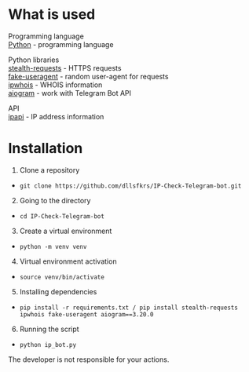 # What is used
Programming language   
[Python](https://www.python.org/downloads/) - programming language   

Python libraries     
[stealth-requests](https://pypi.org/project/stealth-requests/) - HTTPS requests      
[fake-useragent](https://pypi.org/project/fake-useragent/) - random user-agent for requests      
[ipwhois](https://pypi.org/project/ipwhois/) - WHOIS information   
[aiogram](https://pypi.org/project/aiogram/) - work with Telegram Bot API   

API    
[ipapi](https://ipapi.co/) - IP address information    

# Installation 
1. Clone a repository  
- ```git clone https://github.com/dllsfkrs/IP-Check-Telegram-bot.git```  
2. Going to the directory  
- ```cd IP-Check-Telegram-bot```  
3. Create a virtual environment
- ```python -m venv venv```
4. Virtual environment activation
- ```source venv/bin/activate```
5. Installing dependencies
- ```pip install -r requirements.txt / pip install stealth-requests ipwhois fake-useragent aiogram==3.20.0```
6. Running the script  
- ```python ip_bot.py```

   
The developer is not responsible for your actions.   
